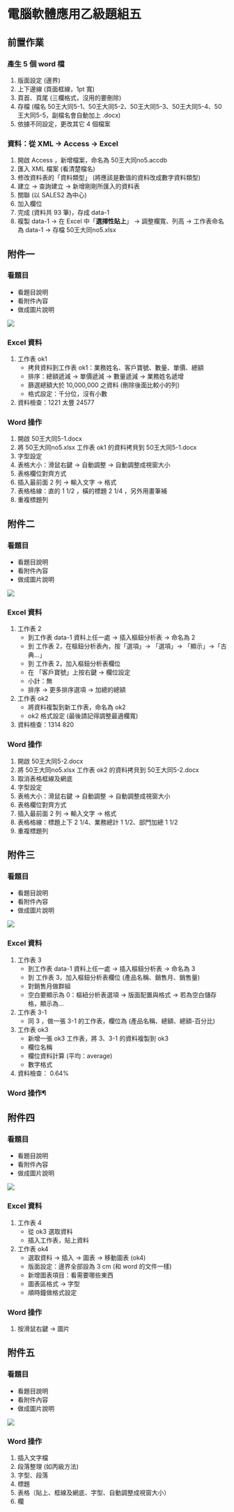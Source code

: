# 電腦軟體應用乙級題組五

## 前置作業

### 產生 5 個 word 檔

1. 版面設定 (邊界)
1. 上下邊線 (頁面框線，1pt 寬)
1. 頁首、頁尾 (三欄格式，沒用的要刪除)
1. 存檔 (檔名 50王大同5-1、50王大同5-2、50王大同5-3、50王大同5-4、50王大同5-5，副檔名會自動加上 .docx)
1. 依據不同設定，更改其它 4 個檔案

### 資料：從 XML → Access → Excel

1. 開啟 Access ，新增檔案，命名為 50王大同no5.accdb
1. 匯入 XML 檔案 (看清楚檔名)
1. 修改資料表的「資料類型」 (將應該是數值的資料改成數字資料類型)
1. 建立 → 查詢建立 → 新增剛剛所匯入的資料表
1. 關聯 (以 SALES2 為中心)
1. 加入欄位
1. 完成 (資料共 93 筆)，存成 data-1
1. 複製 data-1 → 在 Excel 中「**選擇性貼上**」 → 調整欄寬、列高 → 工作表命名為 data-1 → 存檔 50王大同no5.xlsx

## 附件一

### 看題目

- 看題目說明
- 看附件內容
- 做成圖片說明

![](./images/700-5-1.png)

### Excel 資料

1. 工作表 ok1
   - 拷貝資料到工作表 ok1：業務姓名、客戶寶號、數量、單價、總額
   - 排序：總額遞減 → 單價遞減 → 數量遞減 → 業務姓名遞增
   - 篩選總額大於 10,000,000 之資料 (刪除後面比較小的列)
   - 格式設定：千分位，沒有小數
1. 資料檢查：1221 太豐 24577

### Word 操作

1. 開啟 50王大同5-1.docx
1. 將 50王大同no5.xlsx 工作表 ok1 的資料拷貝到 50王大同5-1.docx
1. 字型設定
1. 表格大小：滑鼠右鍵 → 自動調整 → 自動調整成視窗大小
1. 表格欄位對齊方式
1. 插入最前面 2 列 → 輸入文字 → 格式
1. 表格格線：直的 1 1/2 ，橫的標題 2 1/4 ，另外用畫筆補
1. 重複標題列

## 附件二

### 看題目

- 看題目說明
- 看附件內容
- 做成圖片說明

![](./images/700-5-2.png)

### Excel 資料

1. 工作表 2
   - 到工作表 data-1 資料上任一處 → 插入樞鈕分析表 → 命名為 2
   - 到 工作表 2，在樞鈕分析表內，按「選項」→ 「選項」→ 「顯示」→「古典…」
   - 到 工作表 2，加入樞鈕分析表欄位
   - 在 「客戶寶號」上按右鍵 → 欄位設定
   - 小計：無
   - 排序 → 更多排序選項 → 加總的總額
1. 工作表 ok2
   - 將資料複製到新工作表，命名為 ok2
   - ok2 格式設定 (最後請記得調整最適欄寬)
1. 資料檢查：1314 820

### Word 操作

1. 開啟 50王大同5-2.docx
1. 將 50王大同no5.xlsx 工作表 ok2 的資料拷貝到 50王大同5-2.docx
1. 取消表格框線及網底
1. 字型設定
1. 表格大小：滑鼠右鍵 → 自動調整 → 自動調整成視窗大小
1. 表格欄位對齊方式
1. 插入最前面 2 列 → 輸入文字 → 格式
1. 表格格線：標題上下 2 1/4、業務總計 1 1/2、部門加總 1 1/2
1. 重複標題列

## 附件三

### 看題目

- 看題目說明
- 看附件內容
- 做成圖片說明

![](./images/700-5-3.png)

### Excel 資料

1. 工作表 3
   - 到工作表 data-1 資料上任一處 → 插入樞鈕分析表 → 命名為 3
   - 到 工作表 3，加入樞鈕分析表欄位 (產品名稱、銷售月、銷售量)
   - 對銷售月做群組
   - 空白要顯示為 0：樞紐分析表選項 → 版面配置與格式 → 若為空白儲存格，顯示為…
1. 工作表 3-1
   - 同 3 ，做一張 3-1 的工作表，欄位為 (產品名稱、總額、總額-百分比)
1. 工作表 ok3
   - 新增一張 ok3 工作表，將 3、3-1 的資料複製到 ok3
   - 欄位名稱
   - 欄位資料計算 (平均：average)
   - 數字格式
1. 資料檢查： 0.64%

### Word 操作¶

## 附件四

### 看題目

- 看題目說明
- 看附件內容
- 做成圖片說明

![](./images/700-5-4.png)

### Excel 資料

1. 工作表 4
   - 從 ok3 選取資料
   - 插入工作表，貼上資料
1. 工作表 ok4
   - 選取資料 → 插入 → 圖表 → 移動圖表 (ok4)
   - 版面設定：邊界全部設為 3 cm (和 word 的文件一樣)
   - 新增圖表項目：看需要哪些東西
   - 圖表區格式 → 字型
   - 順時鐘做格式設定

### Word 操作

1. 按滑鼠右鍵 → 圖片

## 附件五

### 看題目

- 看題目說明
- 看附件內容
- 做成圖片說明

![](./images/700-5-5.png)

### Word 操作

1. 插入文字檔
1. 段落整理 (如丙級方法)
1. 字型、段落
1. 標題
1. 表格（貼上、框線及網底、字型、自動調整成視窗大小）
1. 欄
